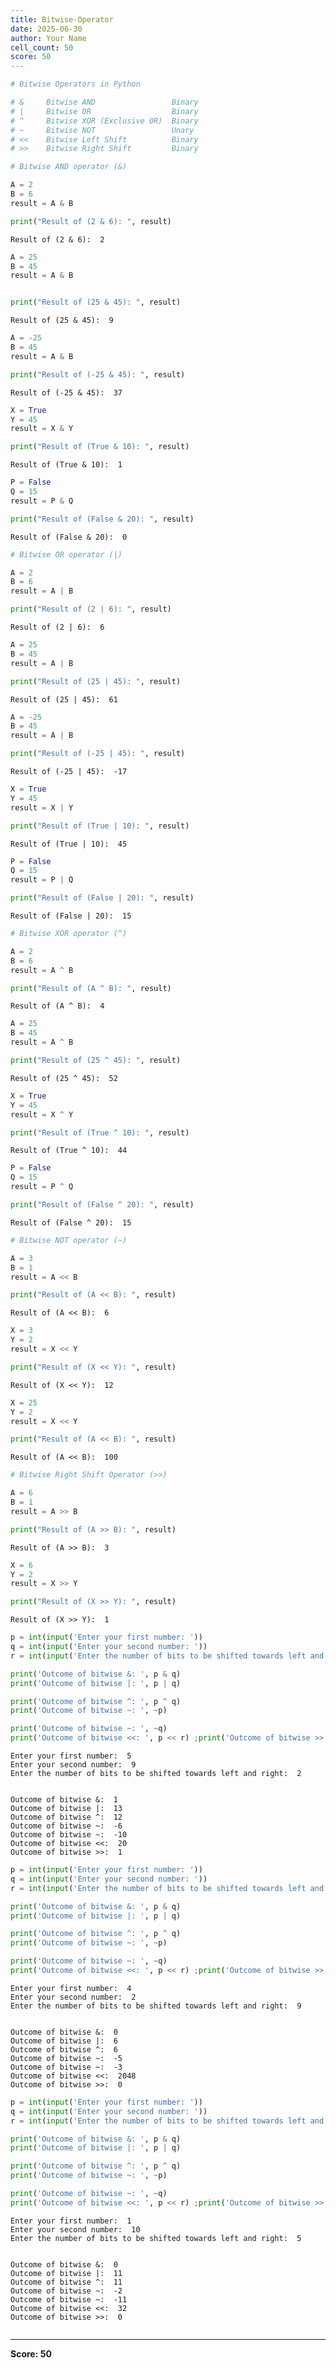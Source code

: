 ```yaml
---
title: Bitwise-Operator
date: 2025-06-30
author: Your Name
cell_count: 50
score: 50
---
```


```python
# Bitwise Operators in Python
```


```python
# &     Bitwise AND                 Binary
# |     Bitwise OR                  Binary
# ^     Bitwise XOR (Exclusive OR)  Binary
# ~     Bitwise NOT                 Unary
# <<    Bitwise Left Shift          Binary
# >>    Bitwise Right Shift         Binary
```


```python
# Bitwise AND operator (&)

```


```python
A = 2
B = 6
result = A & B

```


```python
print("Result of (2 & 6): ", result)

```

    Result of (2 & 6):  2



```python
A = 25
B = 45
result = A & B
```


```python

```


```python
print("Result of (25 & 45): ", result)
```

    Result of (25 & 45):  9



```python
A = -25
B = 45
result = A & B
```


```python
print("Result of (-25 & 45): ", result)
```

    Result of (-25 & 45):  37



```python
X = True
Y = 45
result = X & Y
```


```python
print("Result of (True & 10): ", result)

```

    Result of (True & 10):  1



```python
P = False
Q = 15
result = P & Q
```


```python
print("Result of (False & 20): ", result)
```

    Result of (False & 20):  0



```python
# Bitwise OR operator (|)
```


```python
A = 2
B = 6
result = A | B

```


```python
print("Result of (2 | 6): ", result)
```

    Result of (2 | 6):  6



```python
A = 25
B = 45
result = A | B
```


```python
print("Result of (25 | 45): ", result)
```

    Result of (25 | 45):  61



```python
A = -25
B = 45
result = A | B
```


```python
print("Result of (-25 | 45): ", result)
```

    Result of (-25 | 45):  -17



```python
X = True
Y = 45
result = X | Y
```


```python
print("Result of (True | 10): ", result)
```

    Result of (True | 10):  45



```python
P = False
Q = 15
result = P | Q
```


```python
print("Result of (False | 20): ", result)
```

    Result of (False | 20):  15



```python
# Bitwise XOR operator (^)
```


```python
A = 2
B = 6
result = A ^ B
```


```python
print("Result of (A ^ B): ", result)
```

    Result of (A ^ B):  4



```python
A = 25
B = 45
result = A ^ B
```


```python
print("Result of (25 ^ 45): ", result)
```

    Result of (25 ^ 45):  52



```python
X = True
Y = 45
result = X ^ Y
```


```python
print("Result of (True ^ 10): ", result)
```

    Result of (True ^ 10):  44



```python
P = False
Q = 15
result = P ^ Q
```


```python
print("Result of (False ^ 20): ", result)
```

    Result of (False ^ 20):  15



```python
# Bitwise NOT operator (~)
```


```python
A = 3
B = 1
result = A << B
```


```python
print("Result of (A << B): ", result)
```

    Result of (A << B):  6



```python
X = 3
Y = 2
result = X << Y
```


```python
print("Result of (X << Y): ", result)
```

    Result of (X << Y):  12



```python
X = 25
Y = 2
result = X << Y
```


```python
print("Result of (A << B): ", result)
```

    Result of (A << B):  100



```python
# Bitwise Right Shift Operator (>>)
```


```python
A = 6
B = 1
result = A >> B
```


```python
print("Result of (A >> B): ", result)
```

    Result of (A >> B):  3



```python
X = 6
Y = 2
result = X >> Y
```


```python
print("Result of (X >> Y): ", result)
```

    Result of (X >> Y):  1



```python
p = int(input('Enter your first number: '))
q = int(input('Enter your second number: '))
r = int(input('Enter the number of bits to be shifted towards left and right: '))

print('Outcome of bitwise &: ', p & q)
print('Outcome of bitwise |: ', p | q)

print('Outcome of bitwise ^: ', p ^ q)
print('Outcome of bitwise ~: ', ~p)

print('Outcome of bitwise ~: ', ~q)
print('Outcome of bitwise <<: ', p << r) ;print('Outcome of bitwise >>: ', p >> r)
```

    Enter your first number:  5
    Enter your second number:  9
    Enter the number of bits to be shifted towards left and right:  2


    Outcome of bitwise &:  1
    Outcome of bitwise |:  13
    Outcome of bitwise ^:  12
    Outcome of bitwise ~:  -6
    Outcome of bitwise ~:  -10
    Outcome of bitwise <<:  20
    Outcome of bitwise >>:  1



```python
p = int(input('Enter your first number: '))
q = int(input('Enter your second number: '))
r = int(input('Enter the number of bits to be shifted towards left and right: '))

print('Outcome of bitwise &: ', p & q)
print('Outcome of bitwise |: ', p | q)

print('Outcome of bitwise ^: ', p ^ q)
print('Outcome of bitwise ~: ', ~p)

print('Outcome of bitwise ~: ', ~q)
print('Outcome of bitwise <<: ', p << r) ;print('Outcome of bitwise >>: ', p >> r)
```

    Enter your first number:  4
    Enter your second number:  2
    Enter the number of bits to be shifted towards left and right:  9


    Outcome of bitwise &:  0
    Outcome of bitwise |:  6
    Outcome of bitwise ^:  6
    Outcome of bitwise ~:  -5
    Outcome of bitwise ~:  -3
    Outcome of bitwise <<:  2048
    Outcome of bitwise >>:  0



```python
p = int(input('Enter your first number: '))
q = int(input('Enter your second number: '))
r = int(input('Enter the number of bits to be shifted towards left and right: '))

print('Outcome of bitwise &: ', p & q)
print('Outcome of bitwise |: ', p | q)

print('Outcome of bitwise ^: ', p ^ q)
print('Outcome of bitwise ~: ', ~p)

print('Outcome of bitwise ~: ', ~q)
print('Outcome of bitwise <<: ', p << r) ;print('Outcome of bitwise >>: ', p >> r)

```

    Enter your first number:  1
    Enter your second number:  10
    Enter the number of bits to be shifted towards left and right:  5


    Outcome of bitwise &:  0
    Outcome of bitwise |:  11
    Outcome of bitwise ^:  11
    Outcome of bitwise ~:  -2
    Outcome of bitwise ~:  -11
    Outcome of bitwise <<:  32
    Outcome of bitwise >>:  0



```python

```


---
**Score: 50**